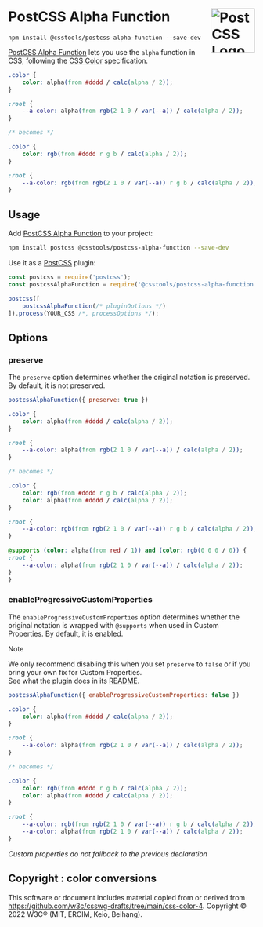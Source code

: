 # PostCSS Alpha Function [<img src="https://postcss.github.io/postcss/logo.svg" alt="PostCSS Logo" width="90" height="90" align="right">][PostCSS]

`npm install @csstools/postcss-alpha-function --save-dev`

[PostCSS Alpha Function] lets you use the `alpha` function in
CSS, following the [CSS Color] specification.

```css
.color {
	color: alpha(from #dddd / calc(alpha / 2));
}

:root {
	--a-color: alpha(from rgb(2 1 0 / var(--a)) / calc(alpha / 2));
}

/* becomes */

.color {
	color: rgb(from #dddd r g b / calc(alpha / 2));
}

:root {
	--a-color: rgb(from rgb(2 1 0 / var(--a)) r g b / calc(alpha / 2));
}
```

## Usage

Add [PostCSS Alpha Function] to your project:

```bash
npm install postcss @csstools/postcss-alpha-function --save-dev
```

Use it as a [PostCSS] plugin:

```js
const postcss = require('postcss');
const postcssAlphaFunction = require('@csstools/postcss-alpha-function');

postcss([
	postcssAlphaFunction(/* pluginOptions */)
]).process(YOUR_CSS /*, processOptions */);
```



## Options

### preserve

The `preserve` option determines whether the original notation
is preserved. By default, it is not preserved.

```js
postcssAlphaFunction({ preserve: true })
```

```css
.color {
	color: alpha(from #dddd / calc(alpha / 2));
}

:root {
	--a-color: alpha(from rgb(2 1 0 / var(--a)) / calc(alpha / 2));
}

/* becomes */

.color {
	color: rgb(from #dddd r g b / calc(alpha / 2));
	color: alpha(from #dddd / calc(alpha / 2));
}

:root {
	--a-color: rgb(from rgb(2 1 0 / var(--a)) r g b / calc(alpha / 2));
}

@supports (color: alpha(from red / 1)) and (color: rgb(0 0 0 / 0)) {
:root {
	--a-color: alpha(from rgb(2 1 0 / var(--a)) / calc(alpha / 2));
}
}
```

### enableProgressiveCustomProperties

The `enableProgressiveCustomProperties` option determines whether the original notation
is wrapped with `@supports` when used in Custom Properties. By default, it is enabled.

> [!NOTE]
> We only recommend disabling this when you set `preserve` to `false` or if you bring your own fix for Custom Properties.  
> See what the plugin does in its [README](https://github.com/csstools/postcss-plugins/tree/main/plugins/postcss-progressive-custom-properties#readme).

```js
postcssAlphaFunction({ enableProgressiveCustomProperties: false })
```

```css
.color {
	color: alpha(from #dddd / calc(alpha / 2));
}

:root {
	--a-color: alpha(from rgb(2 1 0 / var(--a)) / calc(alpha / 2));
}

/* becomes */

.color {
	color: rgb(from #dddd r g b / calc(alpha / 2));
	color: alpha(from #dddd / calc(alpha / 2));
}

:root {
	--a-color: rgb(from rgb(2 1 0 / var(--a)) r g b / calc(alpha / 2));
	--a-color: alpha(from rgb(2 1 0 / var(--a)) / calc(alpha / 2));
}
```

_Custom properties do not fallback to the previous declaration_

## Copyright : color conversions

This software or document includes material copied from or derived from https://github.com/w3c/csswg-drafts/tree/main/css-color-4. Copyright © 2022 W3C® (MIT, ERCIM, Keio, Beihang).

[cli-url]: https://github.com/csstools/postcss-plugins/actions/workflows/test.yml?query=workflow/test
[css-url]: https://cssdb.org/#alpha-function
[discord]: https://discord.gg/bUadyRwkJS
[npm-url]: https://www.npmjs.com/package/@csstools/postcss-alpha-function

[PostCSS]: https://github.com/postcss/postcss
[PostCSS Alpha Function]: https://github.com/csstools/postcss-plugins/tree/main/plugins/postcss-alpha-function
[CSS Color]: https://drafts.csswg.org/css-color-5/#relative-alpha
